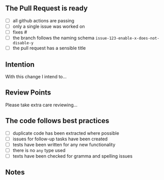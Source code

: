 ## The Pull Request is ready

- [ ] all github actions are passing
- [ ] only a single issue was worked on
- [ ] fixes #<!-- Your Issue ID here -->
- [ ] the branch follows the naming schema `issue-123-enable-x-does-not-disable-y`
- [ ] the pull request has a sensible title

## Intention

With this change I intend to...
<!-- Please state what the intention of the change is -->

## Review Points

Please take extra care reviewing...
<!-- Please list anything you want to have checked extra carefully -->

## The code follows best practices

- [ ] duplicate code has been extracted where possible
- [ ] issues for follow-up tasks have been created
- [ ] tests have been written for any new functionality
- [ ] there is no `any` type used
- [ ] texts have been checked for gramma and spelling issues

## Notes

<!-- Use this section for any additional information you want to share -->
